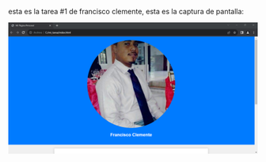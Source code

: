 esta es la tarea #1 de francisco clemente, esta es la captura de pantalla:

![Mi captura de pantalla](mitarea.png)